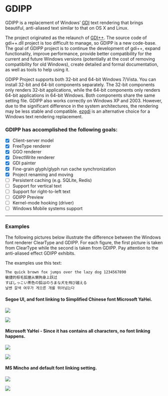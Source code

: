 GDIPP
=====

GDIPP is a replacement of Windows’ [GDI](https://wikipedia.org/wiki/Graphics_Device_Interface) text rendering that brings beautiful, anti-aliased text similar to that on OS X and Linux.

The project originated as the relaunch of [GDI++](https://github.com/CoolOppo/GDI-PlusPlus). The source code of gdi++.dll project is too difficult to manage, so GDIPP is a new code-base. The goal of GDIPP project is to continue the development of gdi++, expand functionality, improve performance, provide better compatibility for the current and future Windows versions (potentially at the cost of removing compatibility for old Windows), create detailed and formal documentation, as well as tools to help using it.

GDIPP Project supports both 32-bit and 64-bit Windows 7/Vista. You can install 32-bit and 64-bit components separately. The 32-bit components only renders 32-bit applications, while the 64-bit components only renders 64-bit applications in 64-bit Windows. Both components share the same setting file. GDIPP also works correctly on Windows XP and 2003. However, due to the significant difference in the system architectures, the rendering may be less stable and compatible. [ezgdi](https://github.com/CoolOppo/ezgdi) is an alternative choice for a Windows text rendering replacement.

### GDIPP has accomplished the following goals:

- [x] Client-server model
- [x] FreeType renderer
- [x] GGO renderer
- [x] DirectWrite renderer
- [x] GDI painter
- [x] Fine-grain glyph/glyph run cache synchronization
- [x] Project renaming and moving
- [ ] Persistent caching (e.g. SQLite, Redis)
- [ ] Support for vertical text
- [ ] Support for right-to-left text
- [ ] GDIPP Preview
- [ ] Kernel-mode hooking (driver)
- [ ] Windows Mobile systems support

---

### Examples

The following pictures below illustrate the difference between the Windows font renderer ClearType and GDIPP. For each figure, the first picture is taken from ClearType while the second is taken from GDIPP. Pay attention to the anti-aliased effect GDIPP exhibits.

The examples use this text:

```
The quick brown fox jumps over the lazy dog 1234567890
敏捷的棕毛狐狸从懒狗身上跃过
すばしっこい茶色の狐はのろまな犬を飛び越える
날쌘 갈색 여우가 게으른 개를 뛰어넘는다
```

#### Segoe UI, and font linking to Simplified Chinese font Microsoft YaHei.

![](http://i.imgur.com/HQABEpA.png)

![](http://i.imgur.com/aoV83LX.png)

#### Microsoft YaHei - Since it has contains all characters, no font linking happens.

![](http://i.imgur.com/7qHDvMK.png)

![](http://i.imgur.com/K5jH6d4.png)

#### MS Mincho and default font linking setting.

![](http://i.imgur.com/kpM9Wmo.png)

![](http://i.imgur.com/PR1fSfF.png)
